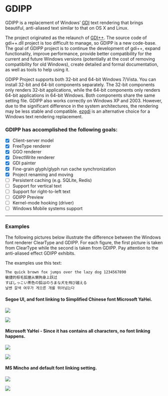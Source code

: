 GDIPP
=====

GDIPP is a replacement of Windows’ [GDI](https://wikipedia.org/wiki/Graphics_Device_Interface) text rendering that brings beautiful, anti-aliased text similar to that on OS X and Linux.

The project originated as the relaunch of [GDI++](https://github.com/CoolOppo/GDI-PlusPlus). The source code of gdi++.dll project is too difficult to manage, so GDIPP is a new code-base. The goal of GDIPP project is to continue the development of gdi++, expand functionality, improve performance, provide better compatibility for the current and future Windows versions (potentially at the cost of removing compatibility for old Windows), create detailed and formal documentation, as well as tools to help using it.

GDIPP Project supports both 32-bit and 64-bit Windows 7/Vista. You can install 32-bit and 64-bit components separately. The 32-bit components only renders 32-bit applications, while the 64-bit components only renders 64-bit applications in 64-bit Windows. Both components share the same setting file. GDIPP also works correctly on Windows XP and 2003. However, due to the significant difference in the system architectures, the rendering may be less stable and compatible. [ezgdi](https://github.com/CoolOppo/ezgdi) is an alternative choice for a Windows text rendering replacement.

### GDIPP has accomplished the following goals:

- [x] Client-server model
- [x] FreeType renderer
- [x] GGO renderer
- [x] DirectWrite renderer
- [x] GDI painter
- [x] Fine-grain glyph/glyph run cache synchronization
- [x] Project renaming and moving
- [ ] Persistent caching (e.g. SQLite, Redis)
- [ ] Support for vertical text
- [ ] Support for right-to-left text
- [ ] GDIPP Preview
- [ ] Kernel-mode hooking (driver)
- [ ] Windows Mobile systems support

---

### Examples

The following pictures below illustrate the difference between the Windows font renderer ClearType and GDIPP. For each figure, the first picture is taken from ClearType while the second is taken from GDIPP. Pay attention to the anti-aliased effect GDIPP exhibits.

The examples use this text:

```
The quick brown fox jumps over the lazy dog 1234567890
敏捷的棕毛狐狸从懒狗身上跃过
すばしっこい茶色の狐はのろまな犬を飛び越える
날쌘 갈색 여우가 게으른 개를 뛰어넘는다
```

#### Segoe UI, and font linking to Simplified Chinese font Microsoft YaHei.

![](http://i.imgur.com/HQABEpA.png)

![](http://i.imgur.com/aoV83LX.png)

#### Microsoft YaHei - Since it has contains all characters, no font linking happens.

![](http://i.imgur.com/7qHDvMK.png)

![](http://i.imgur.com/K5jH6d4.png)

#### MS Mincho and default font linking setting.

![](http://i.imgur.com/kpM9Wmo.png)

![](http://i.imgur.com/PR1fSfF.png)
